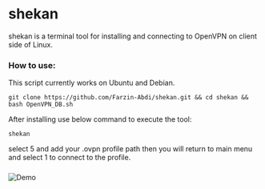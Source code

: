 # shekan
shekan is a terminal tool for installing and connecting to OpenVPN on client side of Linux.

### How to use:
This script currently works on Ubuntu and Debian.
```
git clone https://github.com/Farzin-Abdi/shekan.git && cd shekan && bash OpenVPN_DB.sh
```
After installing use below command to execute the tool:
```
shekan
```
select 5 and add your .ovpn profile path then you will return to main menu and select 1 to connect to the profile.
###
![Demo](https://github.com/Farzin-Abdi/shekan/blob/master/terminal.gif)
